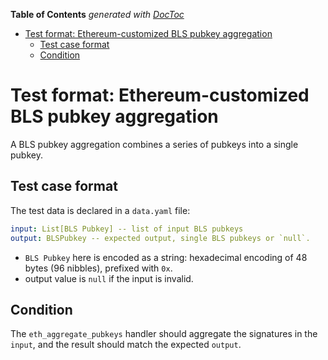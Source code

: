 <!-- START doctoc generated TOC please keep comment here to allow auto update -->
<!-- DON'T EDIT THIS SECTION, INSTEAD RE-RUN doctoc TO UPDATE -->
**Table of Contents**  *generated with [DocToc](https://github.com/thlorenz/doctoc)*

- [Test format: Ethereum-customized BLS pubkey aggregation](#test-format-ethereum-customized-bls-pubkey-aggregation)
  - [Test case format](#test-case-format)
  - [Condition](#condition)

<!-- END doctoc generated TOC please keep comment here to allow auto update -->

# Test format: Ethereum-customized BLS pubkey aggregation

A BLS pubkey aggregation combines a series of pubkeys into a single pubkey.

## Test case format

The test data is declared in a `data.yaml` file:

```yaml
input: List[BLS Pubkey] -- list of input BLS pubkeys
output: BLSPubkey -- expected output, single BLS pubkeys or `null`.
```

- `BLS Pubkey` here is encoded as a string: hexadecimal encoding of 48 bytes (96 nibbles), prefixed with `0x`.
- output value is `null` if the input is invalid.

## Condition

The `eth_aggregate_pubkeys` handler should aggregate the signatures in the `input`, and the result should match the expected `output`.
